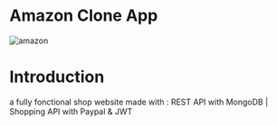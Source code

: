 # Amazon Clone App
![amazon](https://user-images.githubusercontent.com/91488872/153473687-edda8391-d604-4ba9-907a-0a34c4c81d7f.PNG)

# Introduction

a fully fonctional shop website made with : REST API with MongoDB | Shopping API with Paypal & JWT

